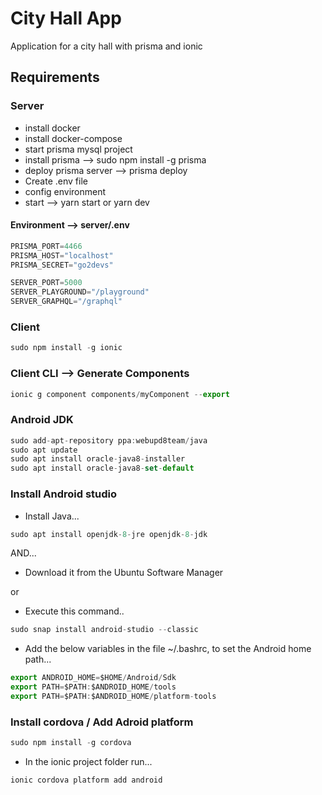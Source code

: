 # City Hall App

Application for a city hall with prisma and ionic

## Requirements

### Server

- install docker
- install docker-compose
- start prisma mysql project
- install prisma --> sudo npm install -g prisma
- deploy prisma server --> prisma deploy
- Create .env file
- config environment
- start --> yarn start or yarn dev

#### Environment --> server/.env

```javascript
PRISMA_PORT=4466
PRISMA_HOST="localhost"
PRISMA_SECRET="go2devs"

SERVER_PORT=5000
SERVER_PLAYGROUND="/playground"
SERVER_GRAPHQL="/graphql"

```

### Client

```javascript
sudo npm install -g ionic
```
### Client CLI --> Generate Components

```javascript
ionic g component components/myComponent --export
```

### Android JDK

```javascript
sudo add-apt-repository ppa:webupd8team/java
sudo apt update
sudo apt install oracle-java8-installer
sudo apt install oracle-java8-set-default
```

### Install Android studio

- Install Java...
```javascript
sudo apt install openjdk-8-jre openjdk-8-jdk
```

AND...

- Download it from the Ubuntu Software Manager

or 

- Execute this command..
```javascript
sudo snap install android-studio --classic
```

- Add the below variables in the file ~/.bashrc, to set the Android home path... 
```javascript
export ANDROID_HOME=$HOME/Android/Sdk
export PATH=$PATH:$ANDROID_HOME/tools
export PATH=$PATH:$ANDROID_HOME/platform-tools
```

### Install cordova / Add Adroid platform

```javascript
sudo npm install -g cordova
```

- In the ionic project folder run...
```javascript
ionic cordova platform add android
```
